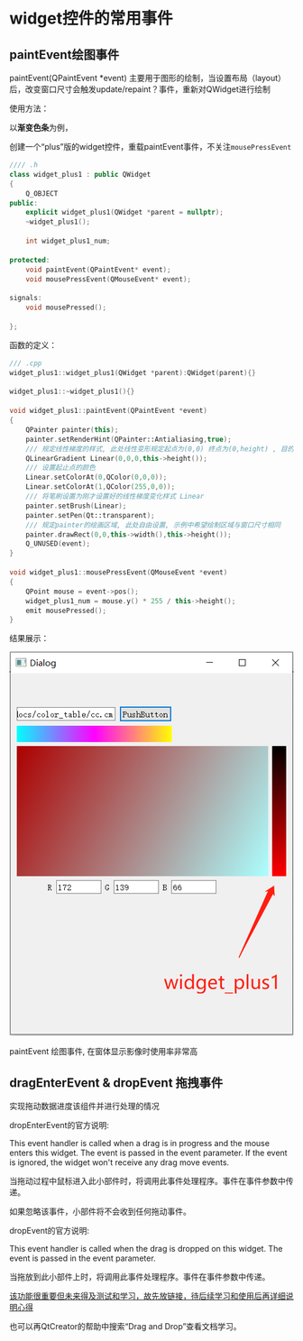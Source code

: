 # widget控件的常用事件

<!-- @import "[TOC]" {cmd="toc" depthFrom=1 depthTo=6 orderedList=false} -->

## paintEvent绘图事件

paintEvent(QPaintEvent *event) 主要用于图形的绘制，当设置布局（layout）后，改变窗口尺寸会触发update/repaint？事件，重新对QWidget进行绘制

使用方法：

以**渐变色条**为例，

创建一个“plus”版的widget控件，重载paintEvent事件，不关注`mousePressEvent`

```C++
//// .h
class widget_plus1 : public QWidget
{
    Q_OBJECT
public:
    explicit widget_plus1(QWidget *parent = nullptr);
    ~widget_plus1();

    int widget_plus1_num;

protected:
    void paintEvent(QPaintEvent* event);
    void mousePressEvent(QMouseEvent* event);

signals:
    void mousePressed();

};
```

函数的定义：

```C++
/// .cpp 
widget_plus1::widget_plus1(QWidget *parent):QWidget(parent){}

widget_plus1::~widget_plus1(){}

void widget_plus1::paintEvent(QPaintEvent *event)
{
    QPainter painter(this);
    painter.setRenderHint(QPainter::Antialiasing,true);
    /// 规定线性梯度的样式, 此处线性变形规定起点为(0,0) 终点为(0,height) , 目的是线性变形与横坐标无关, 即水平方向的颜色显示相同
    QLinearGradient Linear(0,0,0,this->height());   
    /// 设置起止点的颜色
    Linear.setColorAt(0,QColor(0,0,0));
    Linear.setColorAt(1,QColor(255,0,0));
    /// 将笔刷设置为刚才设置好的线性梯度变化样式 Linear
    painter.setBrush(Linear);
    painter.setPen(Qt::transparent);
    /// 规定painter的绘画区域, 此处自由设置, 示例中希望绘制区域与窗口尺寸相同
    painter.drawRect(0,0,this->width(),this->height());         
    Q_UNUSED(event);
}

void widget_plus1::mousePressEvent(QMouseEvent *event)
{
    QPoint mouse = event->pos();
    widget_plus1_num = mouse.y() * 255 / this->height();
    emit mousePressed();
}
```

结果展示：

<img src="./pics/press_event__linear_gradien.png">

paintEvent 绘图事件,  在窗体显示影像时使用率非常高

## dragEnterEvent & dropEvent 拖拽事件

实现拖动数据进度该组件并进行处理的情况

dropEnterEvent的官方说明:

This event handler is called when a drag is in progress and the mouse enters this widget. The event is passed in the event parameter.
If the event is ignored, the widget won't receive any drag move events.

当拖动过程中鼠标进入此小部件时，将调用此事件处理程序。事件在事件参数中传递。

如果忽略该事件，小部件将不会收到任何拖动事件。

dropEvent的官方说明:

This event handler is called when the drag is dropped on this widget. The event is passed in the event parameter.

当拖放到此小部件上时，将调用此事件处理程序。事件在事件参数中传递。


[该功能很重要但未来得及测试和学习，故先放链接，待后续学习和使用后再详细说明心得](https://blog.csdn.net/xiaolong1126626497/article/details/114024762)

也可以再QtCreator的帮助中搜索“Drag and Drop”查看文档学习。
